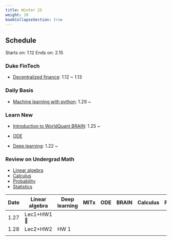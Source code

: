 ```yaml
---
title: Winter 25
weight: 10
bookCollapseSection: true
---
```


## Schedule

Starts on: 1.12
Ends on: 2.15

### Duke FinTech

- [Decentralized finance](defi): 1.12 ~ 1.13

### Daily Basis

- [Machine learning with python](ml_with_python): 1.29 ~

### Learn New

- [Introduction to WorldQuant BRAIN](../worldquant_brain/intro_to_brain): 1.25 ~ 

- [ODE](ode)
- [Deep learning](dl): 1.22 ~ 

### Review on Undergrad Math

- [Linear algebra](linear_algebra)
- [Calculus](calculus)
- [Probability](probability)
- [Statistics](statistics)

| Date | Linear algebra | Deep learning | MITx | ODE  | BRAIN | Calculus | Probability | Statistics |
| ---- | -------------- | ------------- | ---- | ---- | ----- | -------- | ----------- | ---------- |
| 1.27 | Lec1+HW1 📌     |               |      |      |       |          |             |            |
| 1.28 | Lec2+HW2       | HW 1          |      |      |       |          |             |            |
|      |                |               |      |      |       |          |             |            |

